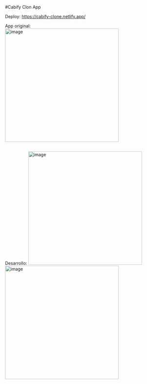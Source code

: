 #Cabify Clon App

Deploy: https://cabify-clone.netlify.app/

App original:
<br>
<img width="372" alt="image" src="https://user-images.githubusercontent.com/44885834/217624094-a78928df-2209-4c2a-8e30-0e4516ced884.jpg">


<br>
Desarrollo:
<img width="372" alt="image" src="https://user-images.githubusercontent.com/44885834/217426346-1b827ab9-aae8-4966-89f3-d97edcb95a41.png">


<img width="372" alt="image" src="https://user-images.githubusercontent.com/44885834/217566600-c693a3a3-d3f6-4b90-a142-12a384adb123.png">

